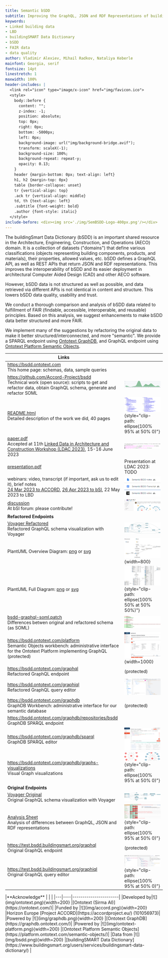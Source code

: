 ```yaml
---
title: Semantic bSDD
subtitle: Improving the GraphQL, JSON and RDF Representations of buildingSmart Data Dictionary
keywords:
- Linked building data
- LBD
- buildingSMART Data Dictionary
- bSDD
- FAIR data
- data quality
author: Vladimir Alexiev, Mihail Radkov, Nataliya Keberle
mainfont: Georgia, serif
fontsize: 14pt
linestretch: 1
maxwidth: 100%
header-includes: |
  <link rel="icon" type="image/x-icon" href="img/favicon.ico">
  <style>
    body::before {
      content: "";
      z-index: -1;
      position: absolute;
      top: 0px;
      right: 0px;
      bottom: -5000px;
      left: 0px;
      background-image: url("img/background-bridge.avif");
      transform: scaleX(-1);
      background-size: 100%;
      background-repeat: repeat-y;
      opacity: 0.13;
    }
    header {margin-bottom: 0px; text-align: left}
    h1, h2 {margin-top: 0px}
    table {border-collapse: unset}
    tr {vertical-align: top}
    .ack tr {vertical-align: middle}
    td, th {text-align: left}
    .subtitle {font-weight: bold}
    .author {font-style: italic}
  </style>
include-before: <div><img src='./img/SemBSDD-Logo-400px.png'/></div>
---
```


The buildingSmart Data Dictionary (bSDD) is an important shared resource in the Architecture, Engineering, Construction, and Operations (AECO) domain.
It is a collection of datasets ("domains") that define various classifications (objects representing building components, products, and materials),
their properties, allowed values, etc.
bSDD defines a GraphQL API, as well as REST APIs that return JSON and RDF representations.
This improves the interoperability of bSDD and its easier deployment in architectural Computer Aided Design (CAD) and other AECO software.

However, bSDD data is not structured as well as possible, and data retrieved via different APIs is not identical in content and structure.
This lowers bSDD data quality, usability and trust.

We conduct a thorough comparison and analysis of bSDD data related to fulfillment of FAIR (findable, accessible, interoperable, and reusable) principles.
Based on this analysis, we suggest enhancements to make bSDD data better structured and more FAIR.

We implement many of the suggestions by refactoring the original data to make it better structured/interconnected, and more "semantic".
We provide a SPARQL endpoint using [Ontotext GraphDB](https://graphdb.ontotext.com/), and GraphQL endpoint using [Ontotext Platform Semantic Objects](https://platform.ontotext.com/semantic-objects/).

|**Links**| |
|---------|---------------------------------------------------------------------------|
|<https://bsdd.ontotext.com><br/>This home page: schemas, data, sample queries| |
|<https://github.com/Accord-Project/bsdd><br/>Technical work (open source): scripts to get and refactor data, obtain GraphQL schema, generate and refactor SOML|![](img/github-contributions.png)|
|[README.html](https://bsdd.ontotext.com/README.html)<br/>Detailed description of the work we did, 40 pages|![](img/readme-TOC-cropped.png){style="clip-path: ellipse(100% 95% at 50% 0)"} |
|[paper.pdf](https://bsdd.ontotext.com/paper/paper.pdf)<br/>Accepted at 11th [Linked Data in Architecture and Construction Workshop (LDAC 2023)](https://linkedbuildingdata.net/ldac2023/), 15-16 June 2023 |![](img/paper-footer.png) |
|[presentation.pdf](https://bsdd.ontotext.com/paper/presentation.pdf)|Presentation at LDAC 2023: TODO |
| webinars: video, transcript (if important, ask us to edit it), brief notes<br/>[24 Mar 2023 to ACCORD](https://drive.google.com/open?id=1Mhts8JwbdJFUmQHGULCqduijZ0NpEoxX), [26 Apr 2023 to bSI](https://drive.google.com/open?id=1iW05O6VcR4fhs2Q_vxM18s14tvHFejzY), 22 May 2023 to LBD|![](img/video-folder.png) |
|[discussion](https://forums.buildingsmart.org/t/semantic-bsdd/4669/5)<br/>At bSI forum: please contribute!|![](img/bSI-forum.png)|
|**Refactored Endpoints**| |
|[Voyager Refactored](https://rawgit2.com/Accord-Project/bsdd/main/bsdd-graphql-voyager-refact.html)<br/>Refactored GraphQL schema visualization with Voyager |![](img/bsdd-graphql-voyager-refact-overview.png)|
|PlantUML Overview Diagram: [png](img/bsdd-graphql-soml-diagram-overview.png) or [svg](http://www.plantuml.com/plantuml/svg/fLCzRy8m4DtpAquPAn4Lf2weOe6nGuNKJfKYOryI2yUEBeuG_xvsFWWE40OodS_ltRjtlXHI861PsJEKM1wGwgZmAIw9AumKPXQi0P9vOK58GcwbqL5zbBfYn4hGHc2D5NoyHn5NhAuX_bnRaapdZMAKKgEGrXluqTB6mEes6978o1OfAv4aPxN3RKsZBPrRQ1-Fw5oP0wOdwIYU8PoAvtnvCPPZIneE8-jWpD73zfWXeUQuCxmfKNVzt6H7ec87L8wuCoMJkaLtuGWvUMhXCDzaAYJRDJuSHbmc5QQPKQ8TnjQdPUOi-sbsNeFKLGzI7syOUrIFcCFLJOMXfu0xJOwiWfLkn2dJ8hru39K2n_UlmZUuQkANgGQ33jfCr8qNxdtnCacMCIp4OWFnUvAynHFH0Bq67bp-QH3TqysG-h9EeekNJoJS7-3sPJiLueLKOlAUSwgh95avLNfaR7YSNfNwerDgGnIprP-DRNY0ksCRBhshq510WsU6fdiMZF6EeRdg5qFmcg5gMD8PiVwxdbwmi33P2AQKEQ7ebdcchLVg_WC0) |![](img/bsdd-graphql-soml-diagram-overview.png){width=800} |
|PlantUML Full Diagram: [png](bsdd-graphql-soml-diagram.png) or [svg](http://www.plantuml.com/plantuml/svg/xLbBR-Cs4BxxLmZkhMY2E6qlHX1WuQH0q6oIPkFsie11YIEB3KMg99LOMFU_ToZ9NibwqN6xcosYWo5HCvptp4ShOXGyY1EJUJ74FYWzYknIm5J0OSGXD9wHdcBBo7YKAGWCasAa7vb8Y2An9oG53Odtyybe572YjJS-c_fIFkhfkNSF8IWG0Lp888r1cB57T7FL-pGw-yue8ZJkYSy_L1_ErsVJW70GbAZf-PeI0slF_Zwm6EycnyUJzGXfTC8KuGiX3II48gKWzhqsYebb7vrXXZS8_wvOi-JIXyKpCz4Y1iKeGztGk6iYbYbPGcxJvc7Gb8PufcM0FdJHjCsYggBumgh1YLgeb0EwoviBLZZTtkolt26QjT7fBFOb_qnvqh01Y48_4-leW5WtpsGgZCfo8yhxBsj7LJjEVE2er8MC2HEvJiNjIrHAihoiRgHX0Upwf8s5bqasQxUcKYMehvadjahet0HkzS9H2w7T52b8vugxKCTImPK8fIDvHovLh5F0WMYus6a5tLjgGqogNOG_OGV41jUN0o7Zi0Wbftc1pUmo2p5PRMCiihIsj4zp8zXTdt8kQrjNv6ntjGbK4_EG9KWpQrdhDjQrAeAYx6x3MqnO9bpyk6MPxsJKzntq2eYHwhermqzQSe32kpvdTMj68MJO2sj1xgDESERbKYvN2HOWSUOiXzjssXsG-mqwjTcqmr4j3DmsWwimk1GuyBARcg3kk2X0emEWj_wVEFeRqdgvaAYNhLRHJqmFH79o-kDF5TARrCALjSU4sQVqUsPJwbDMxEsSjZeJKcIn2sdAQ7z6bwt7mGKbPRi7E1EsEw0XAU7tDdqrPc6UjdF5aDh-DEVkiqsd21lQdP89A5CCtCt3lz_43cX6Gc1E0TtevfgKhwQBDLi5CQJerTzsnmCTA9OuawFQGhSJbuc-9NaNsqZSXXzI7miwRwRrhDzbkEIO8mWXPwcoAJf4VWrYQQ91gZHcGgRwIXYxOB8XXlTON4Cq3n6eMD8CMpyB7l0e1WexbXgqi8ZwGFTxqH0gTRcpvpimeAg5fbtA05OaJdYRB9zmBit2bwlYF1L443pcXw2BGkZQGtI3w4vKMW1ObBpGYNm4ka1WYqS3RPbYihfS1JpLxCdYG0XOJ7X5M0_VbUZXQm9OC96aj-5xH9qOcJXFg8PjdUAOU9cQJEodfYjuI8X18KurcaIPHZ39Vqj93XlQGbgWqQHCajy9J-5N9d3OtJMN-W3ABj3GBqGQ-fk26jfvk1XOcL-aYebnYLmxt6YIuM3ezzVNXIK5spQLxYsCtPopTXVtFuEhahC-V2TTMjHFLpLTsb_zTnf598v1BOYWYorog-jGmt7jhruLgdi3Ps_Wx0sS7GJElW8swsQwXxzIfe1Mk1n4_Q6O8RxLhydrXWDVCmviyc3mRNC3cWD0DvOYcJ-0-P98y-qlhS5FDAw0TF9_1wH54jOpheP6yvNzWP-lAPq-rGl55LQzTEgNRj9IcHOVeTNbjwssQsoL6tj7zEZS6zimZNU_UrIlgLV_Ml5HU3JVUzJ3D2XYYsFRH6nUegZwYrwHXHWKMTnF1gmg0ZhRjIs86ASpTwcdnyUdA5KTUUs6RiyJXTJD8G4bbV_hZsgky3fstxgnSNAgshJdxjiWUOS5QTFM-uILLpKZwcMt4nuBCvxB-JFgKUkGVVy1) |![](img/bsdd-graphql-soml-diagram-cropped.png){style="clip-path: ellipse(100% 50% at 50% 50%)"} |
|[bsdd-graphql-soml.patch](https://github.com/Accord-Project/bsdd/blob/main/bsdd-graphql-soml.patch)<br/>Differences betwen original and refactored schema (as SOML)|![](img/bsdd-graphql-soml-diff.png)|
|<https://bsdd.ontotext.com/platform><br/>Semantic Objects workbench: administrative interface for the Ontotext Platform implementing GraphQL (protected)|![](img/graphql-workbench.png){width=1000}|
|<https://bsdd.ontotext.com/graphql><br/>Refactored GraphQL endpoint|(protected) |
|<https://bsdd.ontotext.com/graphiql><br/>Refactored GraphQL query editor|![](img/graphiql-refact.png)|
|<https://bsdd.ontotext.com/graphdb><br/>GraphDB Workbench: administrative interface for our semantic database|(protected) |
|<https://bsdd.ontotext.com/graphdb/repositories/bsdd><br/>GraphDB SPARQL endpoint| |
|<https://bsdd.ontotext.com/graphdb/sparql><br/>GraphDB SPARQL editor|![](img/graphdb-sparql.png)|
|<https://bsdd.ontotext.com/graphdb/graphs-visualizations><br/>Visual Graph visualizations|![](img/viz-ClassDOMAIN-cropped.png){style="clip-path: ellipse(100% 95% at 50% 0)"} |
|**Original Endpoints**| |
|[Voyager Original](https://rawgit2.com/Accord-Project/bsdd/main/bsdd-graphql-voyager-orig.html)<br/>Original GraphQL schema visualization with Voyager |![](img/bsdd-graphql-voyager-overview.png)|
|[Analysis Sheet](https://docs.google.com/spreadsheets/d/1z_NRMlExlVuqWhBbSErQ9iiDBY4O_fKMd3avV3-NCmo/edit)<br/>Analysis of differences between GraphQL, JSON and RDF representations|![](img/bsdd-data-analysis-sheet-cropped.png){style="clip-path: ellipse(100% 95% at 50% 0)"}|
|<https://test.bsdd.buildingsmart.org/graphql><br/>Original GraphQL endpoint|(protected)|
|<https://test.bsdd.buildingsmart.org/graphiql><br/>Original GraphQL query editor|![](img/graphiql-orig.png){style="clip-path: ellipse(100% 95% at 50% 0)"} |

<div class="ack">
|**Acknowledge** | | |
|---|----|-----------------------|
|Developed by|![](img/ontotext.png){width=200}          |[Ontotext (Sirma AI)](https://ontotext.com/)|
|Funded by   |![](img/accord.png){width=200}            |Horizon Europe [Project ACCORD](https://accordproject.eu/) (101056973)|
|Powered by  |![](img/graphdb.png){width=200}           |[Ontotext GraphDB](https://graphdb.ontotext.com/)|
|Powered by  |![](img/ontotext-platform.png){width=200} |[Ontotext Platform Semantic Objects](https://platform.ontotext.com/semantic-objects/)|
|Data from   |![](img/bsdd.png){width=200}              |[buildingSMART Data Dictionary](https://www.buildingsmart.org/users/services/buildingsmart-data-dictionary/) |
</div>
